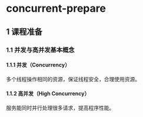 # concurrent-prepare

## 1 课程准备

### 1.1 并发与高并发基本概念

#### 1.1.1 并发（Concurrency）

多个线程操作相同的资源，保证线程安全，合理使用资源。

#### 1.1.2 高并发（High Concurrency）

服务能同时并行处理很多请求，提高程序性能。